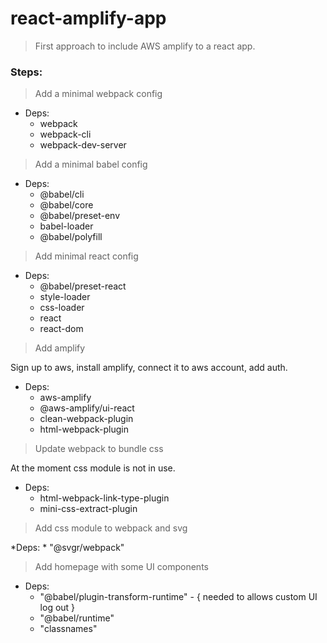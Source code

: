 # react-amplify-app

> First approach to include AWS amplify to a react app.

### Steps:

> Add a minimal webpack config

* Deps: 
    * webpack
    * webpack-cli
    * webpack-dev-server


> Add a minimal babel config

* Deps:
    * @babel/cli
    * @babel/core
    * @babel/preset-env
    * babel-loader
    * @babel/polyfill


> Add minimal react config

* Deps:
    * @babel/preset-react
    * style-loader
    * css-loader
    * react
    * react-dom


> Add amplify

Sign up to aws, install amplify, connect it to aws account, add auth.
* Deps: 
    * aws-amplify
    * @aws-amplify/ui-react
    * clean-webpack-plugin
    * html-webpack-plugin

> Update webpack to bundle css

At the moment css module is not in use.
* Deps:
    * html-webpack-link-type-plugin
    * mini-css-extract-plugin

> Add css module to webpack and svg

*Deps: 
    *  "@svgr/webpack"


> Add homepage with some UI components

* Deps: 
    * "@babel/plugin-transform-runtime" - { needed to allows custom UI log out }
    * "@babel/runtime"
    * "classnames"




